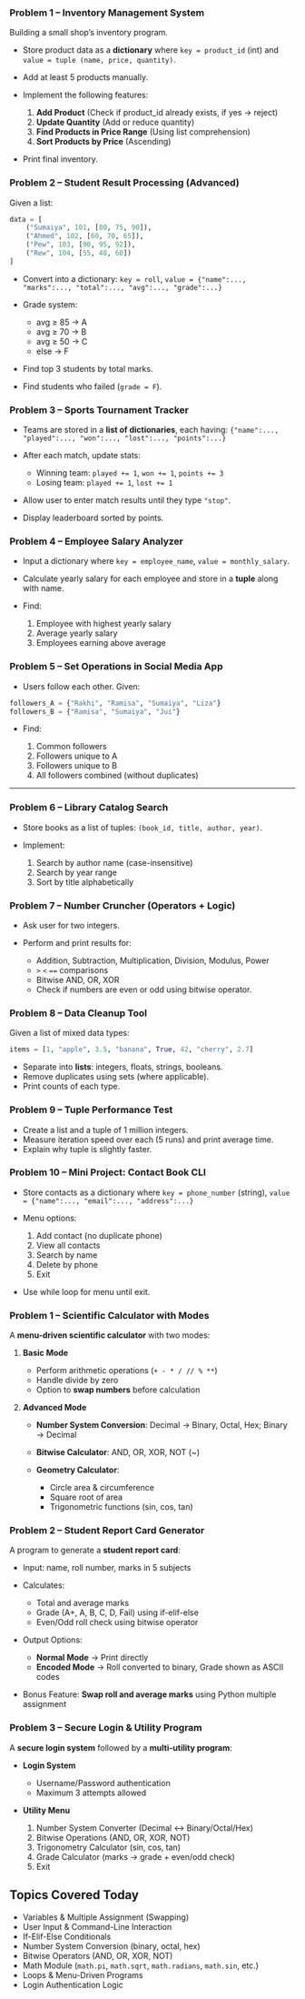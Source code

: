
### **Problem 1 – Inventory Management System**

Building a small shop’s inventory program.

* Store product data as a **dictionary** where `key = product_id` (int) and `value = tuple (name, price, quantity)`.
* Add at least 5 products manually.
* Implement the following features:

  1. **Add Product** (Check if product\_id already exists, if yes → reject)
  2. **Update Quantity** (Add or reduce quantity)
  3. **Find Products in Price Range** (Using list comprehension)
  4. **Sort Products by Price** (Ascending)
* Print final inventory.


### **Problem 2 – Student Result Processing (Advanced)**

Given a list:

```python
data = [
    ("Sumaiya", 101, [80, 75, 90]),
    ("Ahmed", 102, [60, 70, 65]),
    ("Pew", 103, [90, 95, 92]),
    ("Rew", 104, [55, 48, 60])
]
```

* Convert into a dictionary:
  `key = roll`, `value = {"name":..., "marks":..., "total":..., "avg":..., "grade":...}`
* Grade system:

  * avg ≥ 85 → A
  * avg ≥ 70 → B
  * avg ≥ 50 → C
  * else → F
* Find top 3 students by total marks.
* Find students who failed (`grade = F`).


### **Problem 3 – Sports Tournament Tracker**

* Teams are stored in a **list of dictionaries**, each having: `{"name":..., "played":..., "won":..., "lost":..., "points":...}`
* After each match, update stats:

  * Winning team: `played += 1`, `won += 1`, `points += 3`
  * Losing team: `played += 1`, `lost += 1`
* Allow user to enter match results until they type `"stop"`.
* Display leaderboard sorted by points.


### **Problem 4 – Employee Salary Analyzer**

* Input a dictionary where `key = employee_name`, `value = monthly_salary`.
* Calculate yearly salary for each employee and store in a **tuple** along with name.
* Find:

  1. Employee with highest yearly salary
  2. Average yearly salary
  3. Employees earning above average


### **Problem 5 – Set Operations in Social Media App**

* Users follow each other. Given:

```python
followers_A = {"Rakhi", "Ramisa", "Sumaiya", "Liza"}
followers_B = {"Ramisa", "Sumaiya", "Jui"}
```

* Find:

  1. Common followers
  2. Followers unique to A
  3. Followers unique to B
  4. All followers combined (without duplicates)


---

### **Problem 6 – Library Catalog Search**

* Store books as a list of tuples: `(book_id, title, author, year)`.
* Implement:

  1. Search by author name (case-insensitive)
  2. Search by year range
  3. Sort by title alphabetically



### **Problem 7 – Number Cruncher (Operators + Logic)**

* Ask user for two integers.
* Perform and print results for:

  * Addition, Subtraction, Multiplication, Division, Modulus, Power
  * `>` `<` `==` comparisons
  * Bitwise AND, OR, XOR
  * Check if numbers are even or odd using bitwise operator.


### **Problem 8 – Data Cleanup Tool**

Given a list of mixed data types:

```python
items = [1, "apple", 3.5, "banana", True, 42, "cherry", 2.7]
```

* Separate into **lists**: integers, floats, strings, booleans.
* Remove duplicates using sets (where applicable).
* Print counts of each type.


### **Problem 9 – Tuple Performance Test**

* Create a list and a tuple of 1 million integers.
* Measure iteration speed over each (5 runs) and print average time.
* Explain why tuple is slightly faster.


### **Problem 10 – Mini Project: Contact Book CLI**

* Store contacts as a dictionary where `key = phone_number` (string), `value = {"name":..., "email":..., "address":...}`
* Menu options:

  1. Add contact (no duplicate phone)
  2. View all contacts
  3. Search by name
  4. Delete by phone
  5. Exit
* Use while loop for menu until exit.

### **Problem 1 – Scientific Calculator with Modes**

A **menu-driven scientific calculator** with two modes:

1. **Basic Mode**

   * Perform arithmetic operations (`+ - * / // % **`)
   * Handle divide by zero
   * Option to **swap numbers** before calculation

2. **Advanced Mode**

   * **Number System Conversion**: Decimal → Binary, Octal, Hex; Binary → Decimal
   * **Bitwise Calculator**: AND, OR, XOR, NOT (\~)
   * **Geometry Calculator**:

     * Circle area & circumference
     * Square root of area
     * Trigonometric functions (sin, cos, tan)


###  **Problem 2 – Student Report Card Generator**

A program to generate a **student report card**:

* Input: name, roll number, marks in 5 subjects
* Calculates:

  * Total and average marks
  * Grade (A+, A, B, C, D, Fail) using if-elif-else
  * Even/Odd roll check using bitwise operator
* Output Options:

  * **Normal Mode** → Print directly
  * **Encoded Mode** → Roll converted to binary, Grade shown as ASCII codes
* Bonus Feature: **Swap roll and average marks** using Python multiple assignment


### **Problem 3 – Secure Login & Utility Program**

A **secure login system** followed by a **multi-utility program**:

* **Login System**

  * Username/Password authentication
  * Maximum 3 attempts allowed

* **Utility Menu**

  1. Number System Converter (Decimal ↔ Binary/Octal/Hex)
  2. Bitwise Operations (AND, OR, XOR, NOT)
  3. Trigonometry Calculator (sin, cos, tan)
  4. Grade Calculator (marks → grade + even/odd check)
  5. Exit

## Topics Covered Today

* Variables & Multiple Assignment (Swapping)
* User Input & Command-Line Interaction
* If-Elif-Else Conditionals
* Number System Conversion (binary, octal, hex)
* Bitwise Operators (AND, OR, XOR, NOT)
* Math Module (`math.pi`, `math.sqrt`, `math.radians`, `math.sin`, etc.)
* Loops & Menu-Driven Programs
* Login Authentication Logic



